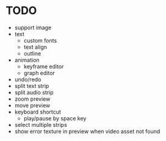 # TODO
- support image
- text
  - custom fonts
  - text align
  - outline
- animation
  - keyframe editor
  - graph editor
- undo/redo
- split text strip
- split audio strip
- zoom preview
- move preview
- keyboard shortcut
  - play/pause by space key
- select multiple strips
- show error texture in preview when video asset not found
